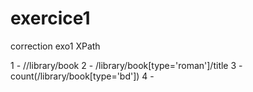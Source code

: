# exercice1
correction exo1 XPath

1 - //library/book
2 - /library/book[type='roman']/title
3 - count(/library/book[type='bd'])
4 - 
